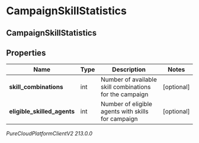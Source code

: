 # CampaignSkillStatistics

## CampaignSkillStatistics

## Properties

|Name | Type | Description | Notes|
|------------ | ------------- | ------------- | -------------|
| **skill_combinations** | int | Number of available skill combinations for the campaign | [optional] |
| **eligible_skilled_agents** | int | Number of eligible agents with skills for campaign | [optional] |



_PureCloudPlatformClientV2 213.0.0_
